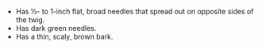 * Has ½- to 1-inch flat, broad needles that spread out on opposite sides of the twig.
* Has dark green needles.
* Has a thin, scaly, brown bark.
